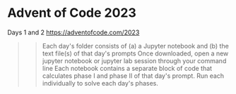 # Advent of Code 2023
Days 1 and 2 https://adventofcode.com/2023
>> Each day's folder consists of (a) a Jupyter notebook and (b) the text file(s) of that day's prompts
>> Once downloaded, open a new jupyter notebook or jupyter lab session through your command line
>> Each notebook contains a separate block of code that calculates phase I and phase II of that day's prompt. Run each individually to solve each day's phases.  
